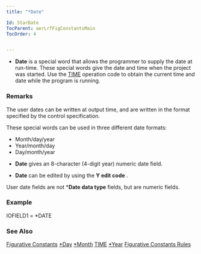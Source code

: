```yaml
---
title: "*Date"

Id: StarDate
TocParent: aerLrfFigConstantsMain
TocOrder: 4


---
```


* **Date** is a special word that allows the programmer to supply the date at run-time. These special words give the date and time when the project was started. Use the [TIME](TIME.html) operation code to obtain the current time and date while the program is running. 

### Remarks
The user dates can be written at output time, and are written in the format specified by the control specification. 

These special words can be used in three different date formats: 

- Month/day/year
- Year/month/day
- Day/month/year

* **Date** gives an 8-character (4-digit year) numeric date field. 

* **Date** can be edited by using the **Y edit code** . 

User date fields are not ***Date data type** fields, but are numeric fields. 

### Example
IOFIELD1 = *DATE 

### See Also
[Figurative Constants](aerLrfFigConstantsMain.html)
[*Day](StarDay.html)
[*Month](StarMonth.html)
[TIME](TIME.html)
[*Year](StarYear.html)
[Figurative Constants Rules](Fig_Constants_Rules.html) 
